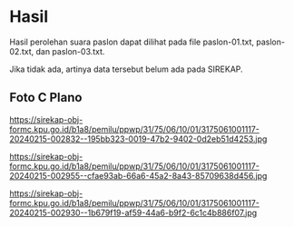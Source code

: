 # Hasil

Hasil perolehan suara paslon dapat dilihat pada file paslon-01.txt, paslon-02.txt, dan paslon-03.txt.

Jika tidak ada, artinya data tersebut belum ada pada SIREKAP.

## Foto C Plano

https://sirekap-obj-formc.kpu.go.id/b1a8/pemilu/ppwp/31/75/06/10/01/3175061001117-20240215-002832--195bb323-0019-47b2-9402-0d2eb51d4253.jpg

https://sirekap-obj-formc.kpu.go.id/b1a8/pemilu/ppwp/31/75/06/10/01/3175061001117-20240215-002955--cfae93ab-66a6-45a2-8a43-85709638d456.jpg

https://sirekap-obj-formc.kpu.go.id/b1a8/pemilu/ppwp/31/75/06/10/01/3175061001117-20240215-002930--1b679f19-af59-44a6-b9f2-6c1c4b886f07.jpg
